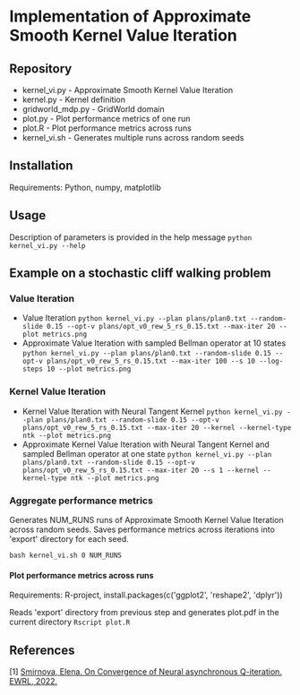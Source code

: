 # Implementation of Approximate Smooth Kernel Value Iteration

## Repository
- kernel_vi.py - Approximate Smooth Kernel Value Iteration
- kernel.py - Kernel definition
- gridworld_mdp.py - GridWorld domain
- plot.py - Plot performance metrics of one run
- plot.R - Plot performance metrics across runs
- kernel_vi.sh - Generates multiple runs across random seeds

## Installation 

Requirements: Python, numpy, matplotlib

## Usage
Description of parameters is provided in the help message
`python kernel_vi.py --help`

## Example on a stochastic cliff walking problem

### Value Iteration
- Value Iteration 
`python kernel_vi.py --plan plans/plan0.txt --random-slide 0.15 --opt-v plans/opt_v0_rew_5_rs_0.15.txt --max-iter 20 --plot metrics.png`
- Approximate Value Iteration with sampled Bellman operator at 10 states
`python kernel_vi.py --plan plans/plan0.txt --random-slide 0.15 --opt-v plans/opt_v0_rew_5_rs_0.15.txt --max-iter 100 --s 10 --log-steps 10 --plot metrics.png`

### Kernel Value Iteration
- Kernel Value Iteration with Neural Tangent Kernel
`python kernel_vi.py --plan plans/plan0.txt --random-slide 0.15 --opt-v plans/opt_v0_rew_5_rs_0.15.txt --max-iter 20 --kernel --kernel-type ntk --plot metrics.png`
- Approximate Kernel Value Iteration with Neural Tangent Kernel and sampled Bellman operator at one state
`python kernel_vi.py --plan plans/plan0.txt --random-slide 0.15 --opt-v plans/opt_v0_rew_5_rs_0.15.txt --max-iter 20 --s 1 --kernel --kernel-type ntk --plot metrics.png`

### Aggregate performance metrics
Generates NUM_RUNS runs of Approximate Smooth Kernel Value Iteration across random seeds.
Saves performance metrics across iterations into 'export' directory for each seed.

`bash kernel_vi.sh 0 NUM_RUNS`

#### Plot performance metrics across runs
Requirements: R-project, install.packages(c('ggplot2', 'reshape2', 'dplyr'))

Reads 'export' directory from previous step and generates plot.pdf in the current directory
`Rscript plot.R`

## References
[1] [Smirnova, Elena. On Convergence of Neural asynchronous Q-iteration. EWRL, 2022.](https://ewrl.files.wordpress.com/2022/09/on_convergence_of_neural_asynchronous_q_iteration_final.pdf)
